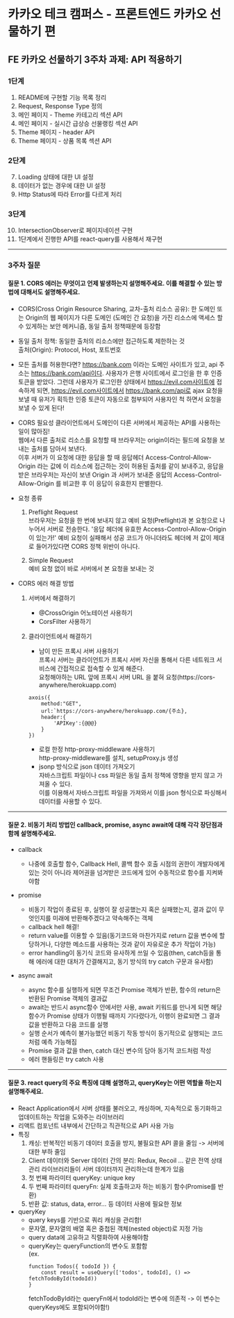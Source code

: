 # 카카오 테크 캠퍼스 - 프론트엔드 카카오 선물하기 편

## FE 카카오 선물하기 3주차 과제: API 적용하기

### 1단계

1. README에 구현할 기능 목록 정리
2. Request, Response Type 정의
3. 메인 페이지 - Theme 카테고리 섹션 API
4. 메인 페이지 - 실시간 급상승 선물랭킹 섹션 API
5. Theme 페이지 - header API
6. Theme 페이지 - 상품 목록 섹션 API

### 2단계

7. Loading 상태에 대한 UI 설정
8. 데이터가 없는 경우에 대한 UI 설정
9. Http Status에 따라 Error를 다르게 처리

### 3단계

10. IntersectionObserver로 페이지네이션 구현
11. 1단계에서 진행한 API를 react-query를 사용해서 재구현

---

### 3주차 질문

#### 질문 1. CORS 에러는 무엇이고 언제 발생하는지 설명해주세요. 이를 해결할 수 있는 방법에 대해서도 설명해주세요.

- CORS(Cross Origin Resource Sharing, 교차-출처 리소스 공유): 한 도메인 또는 Origin의 웹 페이지가 다른 도메인 (도메인 간 요청)을 가진 리소스에 액세스 할 수 있게하는 보안 메커니즘, 동일 출처 정책때문에 등장함

- 동일 출처 정책: 동일한 출처의 리소스에만 접근하도록 제한하는 것<br>
  출처(Origin): Protocol, Host, 포트번호

- 모든 출처를 허용한다면?
  https://bank.com 이라는 도메인 사이트가 있고, api 주소는 https://bank.com/api이다. 사용자가 은행 사이트에서 로그인을 한 후 인증 토큰을 받았다. 그런데 사용자가 로그인한 상태에서 https://evil.com사이트에 접속하게 되면, https://evil.com사이트에서 https://bank.com/api로 ajax 요청을 보낼 때 유저가 획득한 인증 토큰이 자동으로 첨부되어 사용자인 척 하면서 요청을 보낼 수 있게 된다!

- CORS 필요성
  클라이언트에서 도메인이 다른 서버에서 제공하는 API를 사용하는 일이 많아짐!<br>
  웹에서 다른 출처로 리소스를 요청할 때 브라우저는 origin이라는 필드에 요청을 보내는 출처를 담아서 보낸다.<br>
  이후 서버가 이 요청에 대한 응답을 할 때 응답헤더 Access-Control-Allow-Origin 라는 값에 이 리소스에 접근하는 것이 허용된 출처를 같이 보내주고, 응답을 받은 브라우저는 자신이 보낸 Origin 과 서버가 보내준 응답의 Access-Control-Allow-Origin 를 비교한 후 이 응답이 유효한지 판별한다.

- 요청 종류

  1. Preflight Request<br>
     브라우저는 요청을 한 번에 보내지 않고 예비 요청(Preflight)과 본 요청으로 나누어서 서버로 전송한다.
     '응답 헤더에 유효한 Access-Control-Allow-Origin이 있는가!'
     예비 요청이 실패해서 성공 코드가 아니더라도 헤더에 저 값이 제대로 들어가있다면 CORS 정책 위반이 아니다.

  2. Simple Request<br>
     예비 요청 없이 바로 서버에서 본 요청을 보내는 것

- CORS 에러 해결 방법

  1. 서버에서 해결하기

     - @CrossOrigin 어노테이션 사용하기
     - CorsFilter 사용하기

  2. 클라이언트에서 해결하기

     - 남이 만든 프록시 서버 사용하기<br>
       프록시 서버는 클라이언트가 프록시 서버 자신을 통해서 다른 네트워크 서비스에 간접적으로 접속할 수 있게 해준다.<br>
       요청해야하는 URL 앞에 프록시 서버 URL 을 붙혀 요청(https://cors-anywhere/herokuapp.com)

     ```
     axois({
         method:"GET",
         url:`https://cors-anywhere/herokuapp.com/{주소},
         header:{
             'APIKey':{@@@}
         }
     })
     ```

     - 로컬 한정 http-proxy-middleware 사용하기<br>
       http-proxy-middleware를 설치, setupProxy.js 생성
     - jsonp 방식으로 json 데이터 가져오기<br>
       자바스크립트 파일이나 css 파일은 동일 출처 정책에 영향을 받지 않고 가져올 수 있다.<br>
       이를 이용해서 자바스크립트 파일을 가져와서 이를 json 형식으로 파싱해서 데이터를 사용할 수 있다.

---

#### 질문 2. 비동기 처리 방법인 callback, promise, async await에 대해 각각 장단점과 함께 설명해주세요.

- callback
  - 나중에 호출할 함수, Callback Hell, 콜백 함수 호출 시점의 권한이 개발자에게 있는 것이 아니라 제어권을 넘겨받은 코드에게 있어 수동적으로 함수를 지켜봐야함
- promise

  - 비동기 작업이 종료된 후, 실행이 잘 성공했는지 혹은 실패했는지, 결과 값이 무엇인지를 미래에 반환해주겠다고 약속해주는 객체
  - callback hell 해결!
  - return value를 이용할 수 있음(동기코드와 마찬가지로 return 값을 변수에 할당하거나, 다양한 메소드를 사용하는 것과 같이 자유로운 추가 작업이 가능)
  - error handling이 동기식 코드와 유사하게 쓰일 수 있음(then, catch등을 통해 에러에 대한 대처가 간결해지고, 동기 방식의 try catch 구문과 유사함)

- async await
  - async 함수를 실행하게 되면 무조건 Promise 객체가 반환, 함수의 return은 반환된 Promise 객체의 결과값
  - await는 반드시 async함수 안에서만 사용, await 키워드를 만나게 되면 해당 함수가 Promise 상태가 이행될 때까지 기다렸다가, 이행이 완료되면 그 결과 값을 반환하고 다음 코드를 실행
  - 실행 순서가 예측이 불가능했던 비동기 작동 방식이 동기적으로 실행되는 코드처럼 예측 가능해짐
  - Promise 결과 값을 then, catch 대신 변수의 담아 동기적 코드처럼 작성
  - 에러 핸들링은 try catch 사용

---

#### 질문 3. react query의 주요 특징에 대해 설명하고, queryKey는 어떤 역할을 하는지 설명해주세요.

- React Application에서 서버 상태를 불러오고, 캐싱하며, 지속적으로 동기화하고 업데이트하는 작업을 도와주는 라이브러리
- 리액트 컴포넌트 내부에서 간단하고 직관적으로 API 사용 가능
- 특징
  1. 캐싱: 반복적인 비동기 데이터 호출을 방지, 불필요한 API 콜을 줄임 -> 서버에 대한 부하 줄임
  2. Client 데이터와 Server 데이터 간의 분리: Redux, Recoil ... 같은 전역 상태 관리 라이브러리들이 서버 데이터까지 관리하는데 한계가 있음
  3. 첫 번째 파라미터 queryKey: unique key
  4. 두 번째 파라미터 queryFn: 실제 호출하고자 하는 비동기 함수(Promise를 반환)
  5. 반환 값: status, data, error... 등 데이터 사용에 필요한 정보
- queryKey
  - query keys를 기반으로 쿼리 캐싱을 관리함!
  - 문자열, 문자열의 배열 혹은 중첩된 객체(nested object)로 지정 가능
  - query data에 고유하고 직렬화하여 사용해야함
  - queryKey는 queryFunction의 변수도 포함함<br>
    (ex.<br>
    ```
    function Todos({ todoId }) {
        const result = useQuery(['todos', todoId], () => fetchTodoById(todoId))
    }
    ```
    fetchTodoById라는 queryFn에서 todoId라는 변수에 의존적 -> 이 변수는 queryKeys에도 포함되어야함!)
